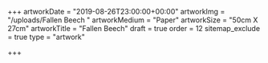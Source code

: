 +++
artworkDate = "2019-08-26T23:00:00+00:00"
artworkImg = "/uploads/Fallen Beech "
artworkMedium = "Paper"
artworkSize = "50cm X 27cm"
artworkTitle = "Fallen Beech"
draft = true
order = 12
sitemap_exclude = true
type = "artwork"

+++
